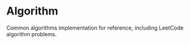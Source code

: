 # Algorithm

Common algorithms implementation for reference, including LeetCode algorithm problems.
